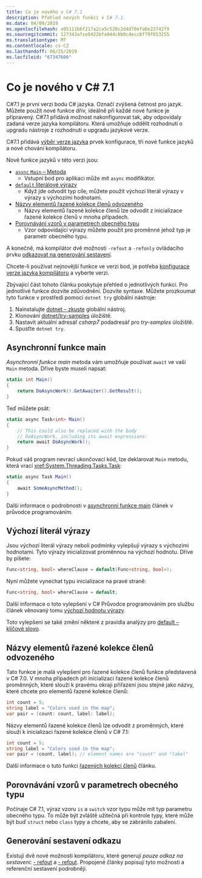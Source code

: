 ```yaml
---
title: Co je nového v C# 7.1
description: Přehled nových funkcí v C# 7.1.
ms.date: 04/09/2019
ms.openlocfilehash: a95111b6f217a2ca5c520c2d4d70efa0e23742f9
ms.sourcegitcommit: 127343afce8422bfa944c8b0c4ecc8f79f653255
ms.translationtype: MT
ms.contentlocale: cs-CZ
ms.lasthandoff: 06/25/2019
ms.locfileid: "67347606"
---
```

# <a name="whats-new-in-c-71"></a>Co je nového v C# 7.1

C#7.1 je první verzi bodu C# jazyka. Označí zvýšená četnost pro jazyk. Můžete použít nové funkce dřív, ideálně při každé nové funkce je připravený. C#7.1 přidává možnost nakonfigurovat tak, aby odpovídaly zadaná verze jazyka kompilátoru. Která umožňuje oddělit rozhodnutí o upgradu nástroje z rozhodnutí o upgradu jazykové verze.

C#7.1 přidává [výběr verze jazyka](../language-reference/configure-language-version.md) prvek konfigurace, tři nové funkce jazyků a nové chování kompilátoru.

Nové funkce jazyků v této verzi jsou:

* [`async` `Main` – Metoda](#async-main)
  - Vstupní bod pro aplikaci může mít `async` modifikátor.
* [`default` literálové výrazy](#default-literal-expressions)
  - Když jde odvodit typ cíle, můžete použít výchozí literál výrazy v výrazy s výchozími hodnotami.
* [Názvy elementů řazené kolekce členů odvozeného](#inferred-tuple-element-names)
  - Názvy elementů řazené kolekce členů lze odvodit z inicializace řazené kolekce členů v mnoha případech.
* [Porovnávání vzorů v parametrech obecného typu](#pattern-matching-on-generic-type-parameters)
  - Vzor odpovídající výrazy můžete použít pro proměnné jehož typ je parametr obecného typu.

A konečně, má kompilátor dvě možnosti `-refout` a `-refonly` ovládacího prvku [odkazovat na generování sestavení](#reference-assembly-generation).

Chcete-li používat nejnovější funkce ve verzi bod, je potřeba [konfigurace verze jazyka kompilátoru](../language-reference/configure-language-version.md) a vyberte verzi.

Zbývající část tohoto článku poskytuje přehled o jednotlivých funkcí. Pro jednotlivé funkce dozvíte zdůvodnění. Dozvíte syntaxe. Můžete prozkoumat tyto funkce v prostředí pomocí `dotnet try` globální nástroje:

1. Nainstalujte [dotnet – zkuste](https://github.com/dotnet/try/blob/master/README.md#setup) globální nástroj.
1. Klonování [dotnet/try-samples](https://github.com/dotnet/try-samples) úložiště.
1. Nastavit aktuální adresář *csharp7* podadresář pro *try-samples* úložiště.
1. Spusťte `dotnet try`.

## <a name="async-main"></a>Asynchronní funkce main

*Asynchronní funkce main* metoda vám umožňuje používat `await` ve vaší `Main` metoda.
Dříve byste museli napsat:

```csharp
static int Main()
{
    return DoAsyncWork().GetAwaiter().GetResult();
}
```

Teď můžete psát:

```csharp
static async Task<int> Main()
{
    // This could also be replaced with the body
    // DoAsyncWork, including its await expressions:
    return await DoAsyncWork();
}
```

Pokud váš program nevrací ukončovací kód, lze deklarovat `Main` metodu, která vrací <xref:System.Threading.Tasks.Task>:

```csharp
static async Task Main()
{
    await SomeAsyncMethod();
}
```

Další informace o podrobnosti v [asynchronní funkce main](../programming-guide/main-and-command-args/index.md) článek v průvodce programováním.

## <a name="default-literal-expressions"></a>Výchozí literál výrazy

Jsou výchozí literál výrazy neboli podmínky vylepšují výrazy s výchozími hodnotami.
Tyto výrazy inicializovat proměnnou na výchozí hodnotu. Dříve by píšete:

```csharp
Func<string, bool> whereClause = default(Func<string, bool>);
```

Nyní můžete vynechat typu inicializace na pravé straně:

```csharp
Func<string, bool> whereClause = default;
```

Další informace o toto vylepšení v C# Průvodce programováním pro službu článek věnovaný tomu [výchozí hodnotu výrazy](../programming-guide/statements-expressions-operators/default-value-expressions.md).

Toto vylepšení se také změní některé z pravidla analýzy pro [default – klíčové slovo](../language-reference/keywords/default.md).

## <a name="inferred-tuple-element-names"></a>Názvy elementů řazené kolekce členů odvozeného

Tato funkce je malá vylepšení pro řazené kolekce členů funkce představená v C# 7.0. V mnoha případech při inicializaci řazené kolekce členů proměnných, které slouží k pravému okraji přiřazení jsou stejné jako názvy, které chcete pro elementů řazené kolekce členů:

```csharp
int count = 5;
string label = "Colors used in the map";
var pair = (count: count, label: label);
```

Názvy elementů řazené kolekce členů lze odvodit z proměnných, které slouží k inicializaci řazené kolekce členů v C# 7.1:

```csharp
int count = 5;
string label = "Colors used in the map";
var pair = (count, label); // element names are "count" and "label"
```

Další informace o tuto funkci [řazených kolekcí členů](../tuples.md) článku.

## <a name="pattern-matching-on-generic-type-parameters"></a>Porovnávání vzorů v parametrech obecného typu

Počínaje C# 7.1, výraz vzoru `is` a `switch` vzor typu může mít typ parametru obecného typu. To může být zvláště užitečná při kontrole typy, které může být buď `struct` nebo `class` typy a chcete, aby se zabránilo zabalení.

## <a name="reference-assembly-generation"></a>Generování sestavení odkazu

Existují dvě nové možnosti kompilátoru, které generují *pouze odkaz na sestavení*: [- refout](../language-reference/compiler-options/refout-compiler-option.md) a [- refout](../language-reference/compiler-options/refonly-compiler-option.md).
Propojené články popisují tyto možnosti a referenční sestavení podrobněji.
